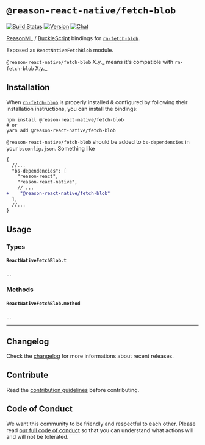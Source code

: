 # `@reason-react-native/fetch-blob`

[![Build Status](https://github.com/reason-react-native/fetch-blob/workflows/Build/badge.svg)](https://github.com/reason-react-native/fetch-blob/actions)
[![Version](https://img.shields.io/npm/v/@reason-react-native/fetch-blob.svg)](https://www.npmjs.com/@reason-react-native/fetch-blob)
[![Chat](https://img.shields.io/discord/235176658175262720.svg?logo=discord&colorb=blue)](https://reasonml-community.github.io/reason-react-native/discord/)

[ReasonML](https://reasonml.github.io) /
[BuckleScript](https://bucklescript.github.io) bindings for
[`rn-fetch-blob`](https://github.com/joltup/rn-fetch-blob).

Exposed as `ReactNativeFetchBlob` module.

`@reason-react-native/fetch-blob` X.y._ means it's compatible with
`rn-fetch-blob` X.y._

## Installation

When [`rn-fetch-blob`](https://github.com/joltup/rn-fetch-blob) is properly
installed & configured by following their installation instructions, you can
install the bindings:

```console
npm install @reason-react-native/fetch-blob
# or
yarn add @reason-react-native/fetch-blob
```

`@reason-react-native/fetch-blob` should be added to `bs-dependencies` in your
`bsconfig.json`. Something like

```diff
{
  //...
  "bs-dependencies": [
    "reason-react",
    "reason-react-native",
    // ...
+    "@reason-react-native/fetch-blob"
  ],
  //...
}
```

## Usage

### Types

#### `ReactNativeFetchBlob.t`

...

### Methods

#### `ReactNativeFetchBlob.method`

...

---

## Changelog

Check the [changelog](./CHANGELOG.md) for more informations about recent
releases.

## Contribute

Read the [contribution guidelines](./CONTRIBUTING.md) before contributing.

## Code of Conduct

We want this community to be friendly and respectful to each other. Please read
[our full code of conduct](./CODE_OF_CONDUCT.md) so that you can understand what
actions will and will not be tolerated.
